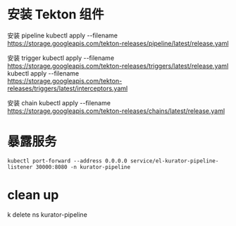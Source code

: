 

# 安装 Tekton 组件
安装 pipeline
kubectl apply --filename \
https://storage.googleapis.com/tekton-releases/pipeline/latest/release.yaml


安装 trigger
kubectl apply --filename \
https://storage.googleapis.com/tekton-releases/triggers/latest/release.yaml
kubectl apply --filename \
https://storage.googleapis.com/tekton-releases/triggers/latest/interceptors.yaml

安装 chain
kubectl apply --filename \
https://storage.googleapis.com/tekton-releases/chains/latest/release.yaml

# 暴露服务

```
kubectl port-forward --address 0.0.0.0 service/el-kurator-pipeline-listener 30000:8080 -n kurator-pipeline
```









# clean up

k delete ns kurator-pipeline
